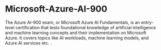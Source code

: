 # Microsoft-Azure-AI-900
The Azure AI-900 exam, or Microsoft Azure AI Fundamentals, is an entry-level certification that tests foundational knowledge of artificial intelligence and machine learning concepts and their implementation on Microsoft Azure. It covers topics like AI workloads, machine learning models, and Azure AI services etc. . 
